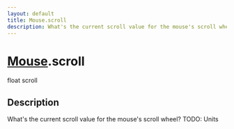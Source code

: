 ```yaml
---
layout: default
title: Mouse.scroll
description: What's the current scroll value for the mouse's scroll wheel? TODO. Units
---
```

# [Mouse]({{site.url}}/Pages/StereoKit/Mouse.html).scroll

<div class='signature' markdown='1'>
float scroll
</div>

## Description
What's the current scroll value for the mouse's scroll wheel? TODO: Units

